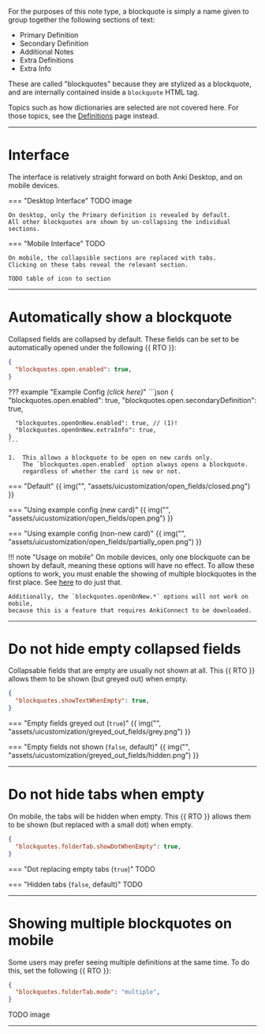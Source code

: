 For the purposes of this note type, a blockquote is simply a name given to
group together the following sections of text:

- Primary Definition
- Secondary Definition
- Additional Notes
- Extra Definitions
- Extra Info

These are called "blockquotes" because they are stylized as a blockquote,
and are internally contained inside a `blockquote` HTML tag.

Topics such as how dictionaries are selected are not covered here.
For those topics, see the [Definitions](#definitions.md) page instead.

---


# Interface

The interface is relatively straight forward on both Anki Desktop, and on mobile devices.

=== "Desktop Interface"
    TODO image

    On desktop, only the Primary definition is revealed by default.
    All other blockquotes are shown by un-collapsing the individual sections.

=== "Mobile Interface"
    TODO

    On mobile, the collapsible sections are replaced with tabs.
    Clicking on these tabs reveal the relevant section.

    TODO table of icon to section

---



# Automatically show a blockquote

Collapsed fields are collapsed by default.
These fields can be set to be automatically opened
under the following {{ RTO }}:

```json
{
  "blockquotes.open.enabled": true,
}
```

??? example "Example Config *(click here)*"
    ```json
    {
      "blockquotes.open.enabled": true,
      "blockquotes.open.secondaryDefinition": true,

      "blockquotes.openOnNew.enabled": true, // (1)!
      "blockquotes.openOnNew.extraInfo": true,
    }
    ```

    1.  This allows a blockquote to be open on new cards only.
        The `blockquotes.open.enabled` option always opens a blockquote.
        regardless of whether the card is new or not.

=== "Default"
    {{ img("", "assets/uicustomization/open_fields/closed.png") }}

=== "Using example config (new card)"
    {{ img("", "assets/uicustomization/open_fields/open.png") }}

=== "Using example config (non-new card)"
    {{ img("", "assets/uicustomization/open_fields/partially_open.png") }}

!!! note "Usage on mobile"
    On mobile devices, only one blockquote can be shown by default, meaning
    these options will have no effect. To allow these options to work,
    you must enable the showing of multiple blockquotes in the first place.
    See [here](#showing-multiple-blockquotes-on-mobile) to do just that.


    Additionally, the `blockquotes.openOnNew.*` options will not work on mobile,
    because this is a feature that requires AnkiConnect to be downloaded.


---



# Do not hide empty collapsed fields

Collapsable fields that are empty are usually not shown at all.
This {{ RTO }} allows them to be shown (but greyed out) when empty.
```json
{
  "blockquotes.showTextWhenEmpty": true,
}
```

=== "Empty fields greyed out (`true`)"
    {{ img("", "assets/uicustomization/greyed_out_fields/grey.png") }}

=== "Empty fields not shown (`false`, default)"
    {{ img("", "assets/uicustomization/greyed_out_fields/hidden.png") }}


---


# Do not hide tabs when empty

On mobile, the tabs will be hidden when empty.
This {{ RTO }} allows them to be shown (but replaced with a small dot) when empty.
```json
{
  "blockquotes.folderTab.showDotWhenEmpty": true,
}
```

=== "Dot replacing empty tabs (`true`)"
    TODO

=== "Hidden tabs (`false`, default)"
    TODO

---


# Showing multiple blockquotes on mobile

Some users may prefer seeing multiple definitions at the same time.
To do this, set the following {{ RTO }}:

```json
{
  "blockquotes.folderTab.mode": "multiple",
}
```

TODO image


---



